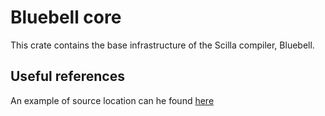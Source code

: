 # Bluebell core

This crate contains the base infrastructure of the Scilla compiler, Bluebell.

## Useful references

An example of source location can he found
[here](https://github.com/gluon-lang/gluon/blob/f8326d21a14b5f21d203e9c43fa5bb7f0688a74c/base/src/source.rs#L22-L35)
